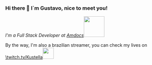 ### Hi there 👋 I`m Gustavo, nice to meet you!

<p><em>I'm a Full Stack Developer at <a href="https://www.amdocs.com/">Amdocs</a><img src="https://media.giphy.com/media/5eLDrEaRGHegx2FeF2/giphy.gif" width="65" margin-bottom:"-5"> 
</em></p>

By the way, I'm also a brazilian streamer, you can check my lives on <a href="https://www.twitch.tv/kustella">\twitch.tv/Kustella</a><img src="https://media.giphy.com/media/MdFqLnNXt4crEP3iqx/giphy.gif" width="35"> 
</em></p>

<!--
**gustavokustela/gustavokustela** is a ✨ _special_ ✨ repository because its `README.md` (this file) appears on your GitHub profile.

Here are some ideas to get you started:

- 🔭 I’m currently working on ...
- 🌱 I’m currently learning ...
- 👯 I’m looking to collaborate on ...
- 🤔 I’m looking for help with ...
- 💬 Ask me about ...
- 📫 How to reach me: ...
- 😄 Pronouns: ...
- ⚡ Fun fact: ...
-->
